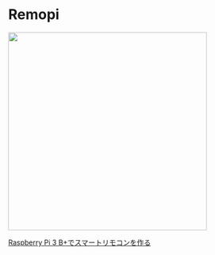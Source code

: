 # Remopi
<img src="https://i.imgur.com/741bIJZ.png" height="400">

[Raspberry Pi 3 B+でスマートリモコンを作る](https://ebith.hatenablog.jp/entry/2019/01/28/220356)
